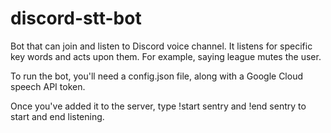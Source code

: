 # discord-stt-bot

Bot that can join and listen to Discord voice channel. It listens for specific key words and acts upon them. For example, saying league mutes the user.

To run the bot, you'll need a config.json file, along with a Google Cloud speech API token.

Once you've added it to the server, type !start sentry and !end sentry to start and end listening.

